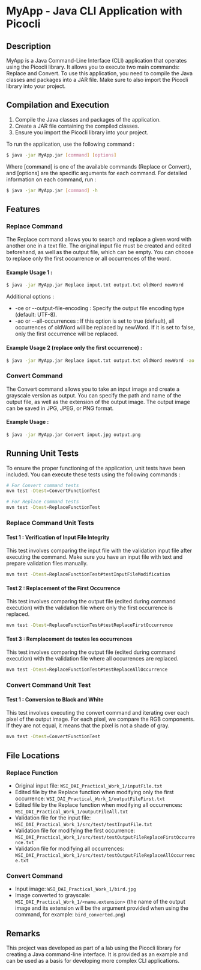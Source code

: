# MyApp - Java CLI Application with Picocli


## Description

MyApp is a Java Command-Line Interface (CLI) application that operates using the Picocli library. It allows you to execute two main commands: Replace and Convert. To use this application, you need to compile the Java classes and packages into a JAR file. Make sure to also import the Picocli library into your project.

## Compilation and Execution

1. Compile the Java classes and packages of the application.
2. Create a JAR file containing the compiled classes.
3. Ensure you import the Picocli library into your project.

To run the application, use the following command :

```bash
$ java -jar MyApp.jar [command] [options]
```

Where [command] is one of the available commands (Replace or Convert), and [options] are the specific arguments for each command. For detailed information on each command, run :

```bash
$ java -jar MyApp.jar [command] -h
```

## Features
### Replace Command
The Replace command allows you to search and replace a given word with another one in a text file. The original input file must be created and edited beforehand, as well as the output file, which can be empty. You can choose to replace only the first occurrence or all occurrences of the word.

#### Example Usage 1 :

```bash
$ java -jar MyApp.jar Replace input.txt output.txt oldWord newWord
```

Additional options :

+ -oe or --output-file-encoding : Specify the output file encoding type (default: UTF-8).
+ -ao or --all-occurrences : If this option is set to true (default), all occurrences of oldWord will be replaced by newWord. If it is set to false, only the first occurrence will be replaced.
  
#### Example Usage 2 (replace only the first occurrence) :

```bash
$ java -jar MyApp.jar Replace input.txt output.txt oldWord newWord -ao false
```

### Convert Command
The Convert command allows you to take an input image and create a grayscale version as output. You can specify the path and name of the output file, as well as the extension of the output image. The output image can be saved in JPG, JPEG, or PNG format.

#### Example Usage :

```bash
$ java -jar MyApp.jar Convert input.jpg output.png
```

## Running Unit Tests
To ensure the proper functioning of the application, unit tests have been included. You can execute these tests using the following commands :

```bash
# For Convert command tests
mvn test -Dtest=ConvertFunctionTest

# For Replace command tests
mvn test -Dtest=ReplaceFunctionTest
```
### Replace Command Unit Tests
#### Test 1 : Verification of Input File Integrity
This test involves comparing the input file with the validation input file after executing the command. Make sure you have an input file with text and prepare validation files manually.

```bash
mvn test -Dtest=ReplaceFunctionTest#testInputFileModification
```

#### Test 2 : Replacement of the First Occurrence
This test involves comparing the output file (edited during command execution) with the validation file where only the first occurrence is replaced.

```bash
mvn test -Dtest=ReplaceFunctionTest#testReplaceFirstOccurrence
```

#### Test 3 : Remplacement de toutes les occurrences
This test involves comparing the output file (edited during command execution) with the validation file where all occurrences are replaced.

```bash
mvn test -Dtest=ReplaceFunctionTest#testReplaceAllOccurrence
```

### Convert Command Unit Test
#### Test 1 : Conversion to Black and White
This test involves executing the convert command and iterating over each pixel of the output image. For each pixel, we compare the RGB components. If they are not equal, it means that the pixel is not a shade of gray.

```bash
mvn test -Dtest=ConvertFunctionTest
```

## File Locations

### Replace Function

+ Original input file: `WSI_DAI_Practical_Work_1/inputFile.txt`
+ Edited file by the Replace function when modifying only the first occurrence: `WSI_DAI_Practical_Work_1/outputFileFirst.txt`
+ Edited file by the Replace function when modifying all occurrences: `WSI_DAI_Practical_Work_1/outputFileAll.txt`
+ Validation file for the input file: `WSI_DAI_Practical_Work_1/src/test/testInputFile.txt`
+ Validation file for modifying the first occurrence: `WSI_DAI_Practical_Work_1/src/test/testOutputFileReplaceFirstOccurrence.txt`
+ Validation file for modifying all occurrences: `WSI_DAI_Practical_Work_1/src/test/testOutputFileReplaceAllOccurrence.txt`

### Convert Command

+ Input image: `WSI_DAI_Practical_Work_1/bird.jpg`
+ Image converted to grayscale: `WSI_DAI_Practical_Work_1/<name.extension>` (the name of the output image and its extension will be the argument provided when using the command, for example: `bird_converted.png`)

## Remarks
This project was developed as part of a lab using the Picocli library for creating a Java command-line interface. It is provided as an example and can be used as a basis for developing more complex CLI applications.

